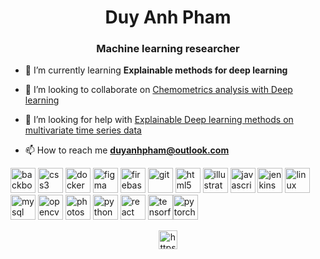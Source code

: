 <h1 align="center">Duy Anh Pham</h1>
<h3 align="center">Machine learning researcher</h3>

- 🌱 I’m currently learning **Explainable methods for deep learning**

- 👯 I’m looking to collaborate on [Chemometrics analysis with Deep learning](https://github.com/a11to1n3/VIS-Chemometrics-MLDL)

- 🤝 I’m looking for help with [Explainable Deep learning methods on multivariate time series data](https://github.com/a11to1n3/XAI-Multivariate-Time-Series)

- 📫 How to reach me **duyanhpham@outlook.com**

<p align="left"><img src="https://cdn.worldvectorlogo.com/logos/backbone-icon.svg" alt="backbonejs" width="40" height="40"/> <img src="https://cdn.worldvectorlogo.com/logos/css-5.svg" alt="css3" width="40" height="40"/> <img src="https://cdn.worldvectorlogo.com/logos/docker.svg" alt="docker" width="40" height="40"/> <img src="https://www.vectorlogo.zone/logos/figma/figma-icon.svg" alt="figma" width="40" height="40"/> <img src="https://www.vectorlogo.zone/logos/firebase/firebase-icon.svg" alt="firebase" width="40" height="40"/> <img src="https://www.vectorlogo.zone/logos/git-scm/git-scm-icon.svg" alt="git" width="40" height="40"/> <img src="https://cdn.worldvectorlogo.com/logos/html5.svg" alt="html5" width="40" height="40"/> <img src="https://www.vectorlogo.zone/logos/adobe_illustrator/adobe_illustrator-icon.svg" alt="illustrator" width="40" height="40"/> <img src="https://cdn.worldvectorlogo.com/logos/logo-javascript.svg" alt="javascript" width="40" height="40"/> <img src="https://www.vectorlogo.zone/logos/jenkins/jenkins-icon.svg" alt="jenkins" width="40" height="40"/> <img src="https://cdn.worldvectorlogo.com/logos/ubuntu-icon.svg" alt="linux" width="40" height="40"/> <img src="https://cdn.worldvectorlogo.com/logos/mysql-6.svg" alt="mysql" width="40" height="40"/> <img src="https://www.vectorlogo.zone/logos/opencv/opencv-icon.svg" alt="opencv" width="40" height="40"/> <img src="https://cdn.worldvectorlogo.com/logos/photoshop-cc.svg" alt="photoshop" width="40" height="40"/> <img src="https://cdn.worldvectorlogo.com/logos/python-3.svg" alt="python" width="40" height="40"/> <img src="https://cdn.worldvectorlogo.com/logos/react-2.svg" alt="react" width="40" height="40"/> <img src="https://www.vectorlogo.zone/logos/tensorflow/tensorflow-icon.svg" alt="tensorflow" width="40" height="40"/><img src="https://www.vectorlogo.zone/logos/pytorch/pytorch-icon.svg" alt="pytorch" width="40" height="40"/></p>

<p align="center">
<a href="https://www.linkedin.com/in/duypham1613/" target="blank"><img align="center" src="https://cdn.jsdelivr.net/npm/simple-icons@3.0.1/icons/linkedin.svg" alt="https://www.linkedin.com/in/duypham1613/" height="30" width="30" /></a>
</p>
